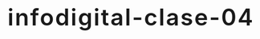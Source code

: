 # infodigital-clase-04
<!DOCTYPE html>
<html lang="es">
    <head>
        <meta charset="utf-8" />
        <meta name="viewport" content="width=device-width, initial-scale=1" />
        <link href="https://cdn.jsdelivr.net/npm/bootstrap@5.1.3/dist/css/bootstrap.min.css" rel="stylesheet" integrity="sha384-1BmE4kWBq78iYhFldvKuhfTAU6auU8tT94WrHftjDbrCEXSU1oBoqyl2QvZ6jIW3" crossorigin="anonymous" />
        <link rel="preconnect" href="https://fonts.googleapis.com">
<link rel="preconnect" href="https://fonts.gstatic.com" crossorigin>
<link href="https://fonts.googleapis.com/css2?family=Source+Sans+Pro:ital,wght@0,300;0,400;0,600;1,400&display=swap" rel="stylesheet">
        <style>
            :root {
                --bs-font-sans-serif: 'Source Sans Pro', sans-serif;
                --bs-body-color: #e9e8e8;
                --bs-body-bg: #070406;

            }
            @media (min-width: 992px) {
                .container {
                    max-width: 960px;
                }
            }
            h1, h2, h3 {
                letter-spacing: 0.15rem;
                font-weight: 600;
            }
            h1{
                font-size: calc(1.8rem + 1.8vw);
            }
            hr {
                border: 1px solid solid;
                max-width: 10vh;
                margin: 2.5rem auto;
            }
        </style>
        <title>Reemplaza este título que se muestra en la ventana de tu navegador</title>
    </head>
    <body>
        <header class="container">
            <div class="row py-4">
                <div class="col-sm-11 col-md-10 col-lg-9 col-xl-8 col-xxl-7 mx-auto">
                    
                    <h1 class="mb-4 mt-5 text-center">How coronavirus is changing cities</h1>
                    
                    <h2 class="mb-5 text-center fs-6 text-white-50">OLIVIA BACIGALUPO & MANUELA MUNCHMEYER</h2>
                    
                    <p class="lead">Existen infografías impresas y digitales, hay varios aspectos que podemos destacar de cada una y que permiten hacer un análisis de los pros y contras que tienen. En este caso analizaremos la infografía "How the Coronavirus is changing cities" y la compararemos según el tipo de infografía (impresa o digital) que sea. </p>
                    
                </div>
            </div>
        </header>
        <main class="container">
            <div class="row g-4 pb-5">
                
                <!--INICIO DE LA PRIMERA PARTE-->
                
                <div class="col-sm-11 col-md-10 col-lg-9 col-xl-8 col-xxl-7 mx-auto">
                    
                    <hr />
                    
                    <h3 class="fs-4 text-center my-5">INFOGRAFÍA IMPRESA</h3>
                    
                    <p>En <a href="https://multimedia.scmp.com/culture/article/SCMP-printed-graphics-memory/lonelyGraphics/201901A210.html" target="_blank">esta infografía</a>, además de título, crédito, bajada, fuentes y un vínculo a <a href="https://multimedia.scmp.com/lifestyle/article/2183329/text-neck/" target="_blank">la versión digital</a>, es posible distinguir 2 gráficos grandes y 2 grupos de gráficos más pequeños; un grupo de gráficos complementan la relación entre el cuerpo y el uso excesivo del <em>smartphone</em>, y otro grupo se refiere al riesgo de accidentes por caminar "pegado" a la pantalla.</p>

                </div>
                <div class="col-md-11 col-lg-10 col-xl-9 col-xxl-8 mx-auto">
                    
                    <img loading="lazy" src="img/text-neck-0.png" class="w-100 mb-2" alt="describe lo que se ve en la imagen" />

                </div>
                <div class="col-sm-11 col-md-10 col-lg-9 col-xl-8 col-xxl-7 mx-auto">
                    
                    <p>Un primer gráfico grande, que es un gráfico no-figurativo, presenta los distintos tiempos promedio que dedican las personas al uso de Internet móvil. Puede notarse que las líneas usan dos colores; amarillo para los países asiáticos y cian para otras localidades.</p>

                </div>
                <div class="col-md-11 col-lg-10 col-xl-9 col-xxl-8 mx-auto">
                    
                    <img loading="lazy" src="img/text-neck-1.png" class="w-100 mb-2" alt="describe lo que se ve en la imagen" />

                </div>
                <div class="col-sm-11 col-md-10 col-lg-9 col-xl-8 col-xxl-7 mx-auto">
                    
                    <p>El segundo gráfico grande, que es uno mixto, nos muestra cómo aumenta el peso de la cabeza con el ángulo de inclinación forzado en la interacción con la pantalla de <em>smartphone</em>. Es importante aclarar que se trata de un gráfico mixto porque es entrega su información a través de (1) una ilustración que re-presenta a una mujer con su <em>smartphone</em> junto con (2) un gráfico que presenta el aumento del peso promedio de la cabeza mediante el aumento del radio de un círculo.</p>

                </div>
                <div class="col-md-11 col-lg-10 col-xl-9 col-xxl-8 mx-auto">
                    
                    <img loading="lazy" src="img/text-neck-2.png" class="w-100 mb-2" alt="describe lo que se ve en la imagen" />

                </div>
                <div class="col-sm-11 col-md-10 col-lg-9 col-xl-8 col-xxl-7 mx-auto">
                    
                    <p>El grupo de gráficos más pequeños que complementa lo del dolor de cuello, nos enseña sobre otras complicaciones, entre las que se puede incluir hasta el compromiso de la capacidad de los pulmones. Conviene apuntar que entre estos gráficos pequeños hay uno que trata de otro asunto (el primero de ellos).</p>

                </div>
                <div class="col-md-11 col-lg-10 col-xl-9 col-xxl-8 mx-auto">
                    
                    <img loading="lazy" src="img/text-neck-3.png" class="w-100 mb-2" alt="describe lo que se ve en la imagen" />

                </div>
                <div class="col-sm-11 col-md-10 col-lg-9 col-xl-8 col-xxl-7 mx-auto">
                    
                    <p>El segundo grupo de gráficos más pequeños nos enseñan de los efectos de ir "pegados" al <em>smartphone</em>. Esto implica ir más allá del daño que pueda hacer el aumento de la carga de nuestra cabeza en el ángulo de inclinación. Implica referir al riesgo de accidente implicado en creer que podemos atender, a la vez, al <em>smartphone</em> y al caminar.</p>

                </div>
                <div class="col-md-11 col-lg-10 col-xl-9 col-xxl-8 mx-auto">
                    <img loading="lazy" src="img/text-neck-4.png" class="w-100 mb-2" alt="describe lo que se ve en la imagen" />
                </div>
                
                <!--FIN DE LA PRIMERA PARTE-->
                
                <!--INICIO DE LA SEGUNDA PARTE-->
                
                <div class="col-sm-11 col-md-10 col-lg-9 col-xl-8 col-xxl-7 mx-auto">
                    
                    <hr />
                    
                    <h3 class="fs-4 text-center my-5">INFOGRAFÍA DIGITAL</h3>
                    
                    <p>Este primer gráfico introductorio al deslizar destaca cada tema que abordará la infografía, sin embargo no capta la atención suficiente hasta llegar al texto, debido a la cantidad de información que se despliega simultaneamente al arrastrar hacia abajo..</p>
                    
                    <img loading="lazy" src="img/imagen-5.png" class="w-100" alt="describe lo que se ve en la imagen" />

                    <p>El siguiente gráfico interactivo a diferencia del impreso, permite dimensionar y visualizar el cambio que surge en el espacio con las paredes adaptables de las que se hablan y que en este gráfico se mueven de un lado a otro.</p>
                    
                    <img loading="lazy" src="img/imagen-6.png" class="w-100" alt="describe lo que se ve en la imagen" />
                    
                    <p>Este gráfico también interactivo despliega información al poner el mouse sobre el texto del tema que se quiere abordar y que también le da un plus que el tema del que se está hablamdo es la automatización de la tecnología, ya que refleja totalmente eso.</p>
                    
                    <img loading="lazy" src="img/imagen-7.png" class="w-100" alt="describe lo que se ve en la imagen" />
                    
                    <p>Por último, se puede ver el enfoque que ocurre en toda la infografia al desplazar la página dependiendo del punto que se quiere abordar y que permite captar mucho más la atención en algo en especifico y de una manera mucho más profunda en comparación a la infografía impresa que se muestra de una manera más general y sintética donde el usuario decide qué quiere ver y qué no.  </p>
                    
                    <img loading="lazy" src="img/imagen-8.png" class="w-100" alt="describe lo que se ve en la imagen" />
                    
                    <p class="text-white-50 small mt-3 mb-5">¿Cómo podrían justificarse todas las modificaciones? ¿Se trata de una simple adaptación de datos de un sustrato a otro? Convendría pensar en una reestructuración completa del trabajo infográfico, que se hace atiendiendo a los <a href="https://docs.google.com/presentation/d/1GqH40Ybrz77qN6W_ztgC2d2Q5Z6buhCjDYTU7fX9Lc4/edit?usp=sharing" target="_blank">usos y costumbres asociadas</a> a cada medio?</p>
               
                </div>
                
                <!--FIN DE LA SEGUNDA PARTE-->
                
            </div>
        </main>
        <footer>
            <div class="container">
                <div class="row py-3">
                    <div class="col-sm-11 col-md-10 col-lg-9 col-xl-8 col-xxl-7 mx-auto">
                        <p class="d-flex justify-content-between small p-1 m-0">
                            <a href="https://github.com/profesorfaco/dno075-2022-2/">Infografía Digital</a>
                            <a href="https://github.com/profesorfaco/dno075-2022-2/tree/main/clase-04">Lunes 29 de agosto, 2022</a>
                        </p>
                    </div>
                </div>
            </div>
        </footer>
        <script>
            var links = document.querySelectorAll("a");
            links.forEach((l) => l.classList.add("link-light"));
            console.log("Esto es JavaScript");
        </script>
    </body>
</html>
